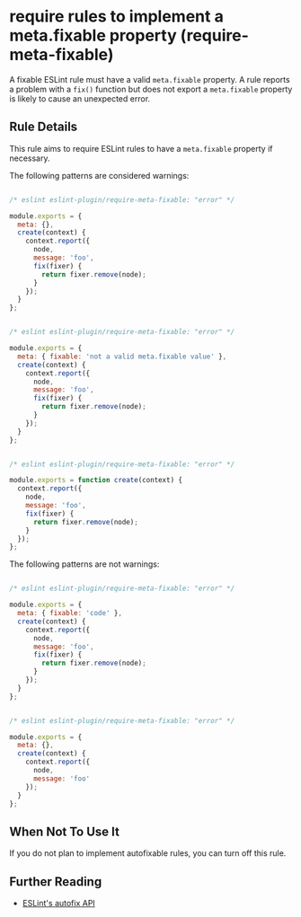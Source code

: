 # require rules to implement a meta.fixable property (require-meta-fixable)

A fixable ESLint rule must have a valid `meta.fixable` property. A rule reports a problem with a `fix()` function but does not export a `meta.fixable` property is likely to cause an unexpected error.

## Rule Details

This rule aims to require ESLint rules to have a `meta.fixable` property if necessary.

The following patterns are considered warnings:

```js

/* eslint eslint-plugin/require-meta-fixable: "error" */

module.exports = {
  meta: {},
  create(context) {
    context.report({
      node,
      message: 'foo',
      fix(fixer) {
        return fixer.remove(node);
      }
    });
  }
};

```

```js

/* eslint eslint-plugin/require-meta-fixable: "error" */

module.exports = {
  meta: { fixable: 'not a valid meta.fixable value' },
  create(context) {
    context.report({
      node,
      message: 'foo',
      fix(fixer) {
        return fixer.remove(node);
      }
    });
  }
};

```

```js

/* eslint eslint-plugin/require-meta-fixable: "error" */

module.exports = function create(context) {
  context.report({
    node,
    message: 'foo',
    fix(fixer) {
      return fixer.remove(node);
    }
  });
};

```

The following patterns are not warnings:

```js

/* eslint eslint-plugin/require-meta-fixable: "error" */

module.exports = {
  meta: { fixable: 'code' },
  create(context) {
    context.report({
      node,
      message: 'foo',
      fix(fixer) {
        return fixer.remove(node);
      }
    });
  }
};

```

```js

/* eslint eslint-plugin/require-meta-fixable: "error" */

module.exports = {
  meta: {},
  create(context) {
    context.report({
      node,
      message: 'foo'
    });
  }
};

```

## When Not To Use It

If you do not plan to implement autofixable rules, you can turn off this rule.

## Further Reading

* [ESLint's autofix API](http://eslint.org/docs/developer-guide/working-with-rules#applying-fixes)
